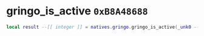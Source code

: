 # gringo_is_active `0xB8A48688`

```lua
local result --[[ integer ]] = natives.gringo.gringo_is_active(_unk0 --[[ integer ]])
```